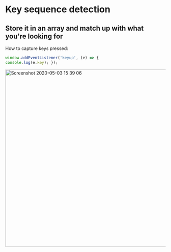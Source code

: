 

<h1>Key sequence detection</h1>
<h2>Store it in an array and match up with what you're looking for</h2>

How to capture keys pressed:

```javascript
window.addEventListener('keyup', (e) => {
console.log(e.key); });
```
  

<img width="556" alt="Screenshot 2020-05-03 15 39 06" src="https://user-images.githubusercontent.com/3833560/80923889-49042880-8d54-11ea-9d51-be2bad1723ef.png">

